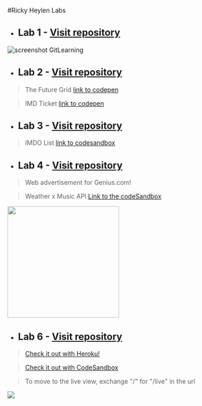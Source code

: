 #Ricky Heylen Labs

* ## Lab 1 - [Visit repository](https://github.com/Rix11-H/2-imd-webtechadv-portfolio.git)
![screenshot GitLearning](../2-imd-webtechadv-portfolio/lab1/screenshot-gitLearning.png)

* ## Lab 2 - [Visit repository](https://github.com/Rix11-H/2-imd-webtechadv-portfolio.git)
> The Future Grid [link to codepen](https://codepen.io/Rix11/pen/Exbpodd)

> IMD Ticket [link to codepen](https://codepen.io/Rix11/pen/GROByWK)

* ## Lab 3 - [Visit repository](https://github.com/Rix11-H/2-imd-webtechadv-portfolio)
> IMDO List [link to codesandbox](https://codesandbox.io/s/blazing-lake-drjo1x?file=/index.html)


* ## Lab 4 - [Visit repository](https://github.com/Rix11-H/2-imd-webtechadv-portfolio/tree/main/lab3)
> Web advertisement for Genius.com!

> Weather x Music API [Link to the codeSandbox](https://codesandbox.io/s/confident-gauss-yp49mw)
<img src="https://media.giphy.com/media/jr0vhfFQ0OyBkuROpi/giphy.gif" height="250"/>

* ## Lab 6 - [Visit repository](https://github.com/Rix11-H/live-scoreboard-app)
> [Check it out with Heroku!](https://quidditch-scoreboard.herokuapp.com/)

> [Check it out with CodeSandbox](https://codesandbox.io/s/strange-lalande-h74wkg)

> To move to the live view, exchange "/" for "/live" in the url
<img src="https://media.giphy.com/media/xCpBgX5TUWFM1sWPKm/giphy.gif"/>
